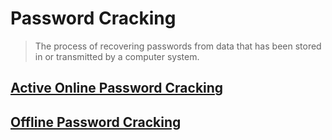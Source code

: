 # Password Cracking

> The process of recovering passwords from data that has been stored in or transmitted by a computer system.

## [Active Online Password Cracking](active-online-password-cracking)

## [Offline Password Cracking](offline-password-cracking)

